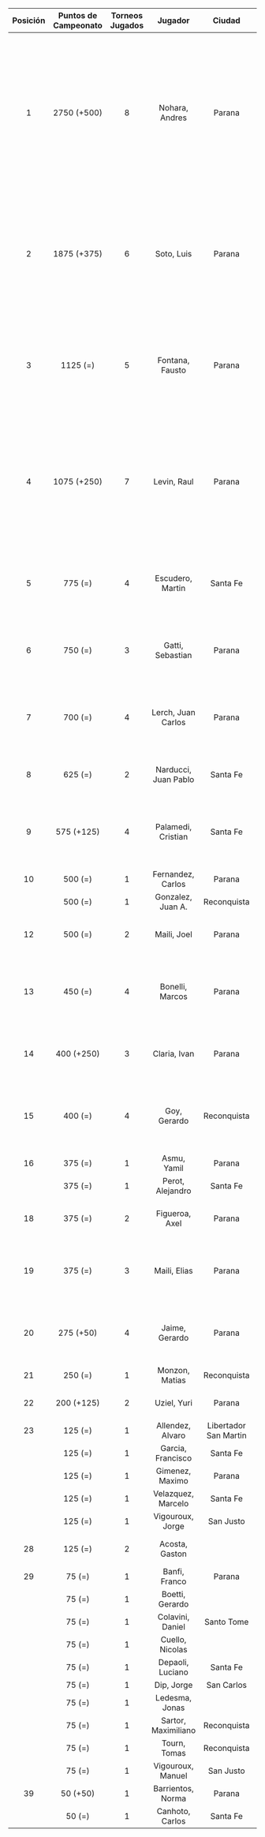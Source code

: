 |  Posición  |  Puntos de Campeonato  |  Torneos Jugados  |       Jugador        |        Ciudad         |  Afiliación  |                                        Puntos sumados                                         |
|:----------:|:----------------------:|:-----------------:|:--------------------:|:---------------------:|:------------:|:---------------------------------------------------------------------------------------------:|
|     1      |      2750 (+500)       |         8         |    Nohara, Andres    |        Parana         | Tiro Federal | 500 (T07) + 500 (T08) + 375 (T06) + 375 (T04) + 375 (T03) + 250 (T05) + 250 (T01) + 125 (T02) |
|     2      |      1875 (+375)       |         6         |      Soto, Luis      |        Parana         | Tiro Federal |             500 (T06) + 500 (T03) + 375 (T08) + 250 (T04) + 125 (T05) + 125 (T01)             |
|     3      |        1125 (=)        |         5         |   Fontana, Fausto    |        Parana         |   Aspatem    |                   500 (T04) + 250 (T01) + 125 (T05) + 125 (T07) + 125 (T03)                   |
|     4      |      1075 (+250)       |         7         |     Levin, Raul      |        Parana         |              |       250 (T07) + 250 (T08) + 125 (T06) + 125 (T02) + 125 (T03) + 125 (T04) + 75 (T05)        |
|     5      |        775 (=)         |         4         |   Escudero, Martin   |       Santa Fe        |   Atemeli    |                          375 (T05) + 250 (T06) + 75 (T02) + 75 (T04)                          |
|     6      |        750 (=)         |         3         |   Gatti, Sebastian   |        Parana         |              |                               375 (T07) + 250 (T03) + 125 (T01)                               |
|     7      |        700 (=)         |         4         |  Lerch, Juan Carlos  |        Parana         | Tiro Federal |                         250 (T05) + 250 (T04) + 125 (T07) + 75 (T03)                          |
|     8      |        625 (=)         |         2         | Narducci, Juan Pablo |       Santa Fe        |   Atemeli    |                                     500 (T02) + 125 (T04)                                     |
|     9      |       575 (+125)       |         4         |  Palamedi, Cristian  |       Santa Fe        |   Atemeli    |                         250 (T06) + 125 (T08) + 125 (T04) + 75 (T02)                          |
|     10     |        500 (=)         |         1         |  Fernandez, Carlos   |        Parana         | Tiro Federal |                                           500 (T05)                                           |
|            |        500 (=)         |         1         |  Gonzalez, Juan A.   |      Reconquista      |    ATMAR     |                                           500 (T01)                                           |
|     12     |        500 (=)         |         2         |     Maili, Joel      |        Parana         |   Aspatem    |                                     250 (T03) + 250 (T02)                                     |
|     13     |        450 (=)         |         4         |   Bonelli, Marcos    |        Parana         |   Aspatem    |                         125 (T07) + 125 (T05) + 125 (T04) + 75 (T06)                          |
|     14     |       400 (+250)       |         3         |     Claria, Ivan     |        Parana         |   Aspatem    |                                250 (T08) + 75 (T05) + 75 (T04)                                |
|     15     |        400 (=)         |         4         |     Goy, Gerardo     |      Reconquista      |    ATMAR     |                          125 (T06) + 125 (T05) + 75 (T01) + 75 (T07)                          |
|     16     |        375 (=)         |         1         |     Asmu, Yamil      |        Parana         |   Aspatem    |                                           375 (T02)                                           |
|            |        375 (=)         |         1         |   Perot, Alejandro   |       Santa Fe        |   Atemeli    |                                           375 (T01)                                           |
|     18     |        375 (=)         |         2         |    Figueroa, Axel    |        Parana         |   Aspatem    |                                     250 (T07) + 125 (T03)                                     |
|     19     |        375 (=)         |         3         |     Maili, Elias     |        Parana         |   Aspatem    |                               125 (T07) + 125 (T03) + 125 (T02)                               |
|     20     |       275 (+50)        |         4         |    Jaime, Gerardo    |        Parana         |   Aspatem    |                           75 (T06) + 75 (T05) + 75 (T04) + 50 (T08)                           |
|     21     |        250 (=)         |         1         |    Monzon, Matias    |      Reconquista      |    ATMAR     |                                           250 (T02)                                           |
|     22     |       200 (+125)       |         2         |     Uziel, Yuri      |        Parana         | Tiro Federal |                                     125 (T08) + 75 (T07)                                      |
|     23     |        125 (=)         |         1         |   Allendez, Alvaro   | Libertador San Martin |     CRL      |                                           125 (T01)                                           |
|            |        125 (=)         |         1         |  Garcia, Francisco   |       Santa Fe        |   Atemeli    |                                           125 (T06)                                           |
|            |        125 (=)         |         1         |   Gimenez, Maximo    |        Parana         |   Aspatem    |                                           125 (T02)                                           |
|            |        125 (=)         |         1         |  Velazquez, Marcelo  |       Santa Fe        |   AteMeLi    |                                           125 (T01)                                           |
|            |        125 (=)         |         1         |   Vigouroux, Jorge   |       San Justo       | Tiro Federal |                                           125 (T06)                                           |
|     28     |        125 (=)         |         2         |    Acosta, Gaston    |                       |              |                                      75 (T06) + 50 (T05)                                      |
|     29     |         75 (=)         |         1         |    Banfi, Franco     |        Parana         |   Aspatem    |                                           75 (T05)                                            |
|            |         75 (=)         |         1         |   Boetti, Gerardo    |                       |              |                                           75 (T06)                                            |
|            |         75 (=)         |         1         |   Colavini, Daniel   |      Santo Tome       |   Atemeli    |                                           75 (T06)                                            |
|            |         75 (=)         |         1         |   Cuello, Nicolas    |                       |              |                                           75 (T07)                                            |
|            |         75 (=)         |         1         |   Depaoli, Luciano   |       Santa Fe        |   Atemeli    |                                           75 (T04)                                            |
|            |         75 (=)         |         1         |      Dip, Jorge      |      San Carlos       |   Atemeli    |                                           75 (T06)                                            |
|            |         75 (=)         |         1         |    Ledesma, Jonas    |                       |              |                                           75 (T07)                                            |
|            |         75 (=)         |         1         | Sartor, Maximiliano  |      Reconquista      |    ATMAR     |                                           75 (T02)                                            |
|            |         75 (=)         |         1         |     Tourn, Tomas     |      Reconquista      |    ATMAR     |                                           75 (T02)                                            |
|            |         75 (=)         |         1         |  Vigouroux, Manuel   |       San Justo       | Tiro Federal |                                           75 (T06)                                            |
|     39     |        50 (+50)        |         1         |  Barrientos, Norma   |        Parana         | Tiro Federal |                                           50 (T08)                                            |
|            |         50 (=)         |         1         |   Canhoto, Carlos    |       Santa Fe        |   Atemeli    |                                           50 (T04)                                            |